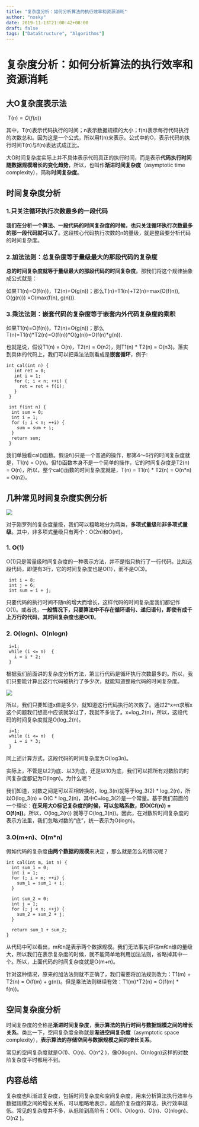 ```yaml
---
title: "复杂度分析：如何分析算法的执行效率和资源消耗"
author: "nosky"
date: 2019-11-13T21:00:42+08:00
draft: false
tags: ["DataStructure", "Algorithms"]
---
```

# 复杂度分析：如何分析算法的执行效率和资源消耗

## 大O复杂度表示法

​                                                             $T(n) = O(f(n))$

 其中，T(n)表示代码执行的时间；n表示数据规模的大小；f(n)表示每行代码执行的次数总和。因为这是一个公式，所以用f(n)来表示。公式中的O，表示代码的执行时间T(n)与f(n)表达式成正比。 

 大O时间复杂度实际上并不具体表示代码真正的执行时间，而是表示**代码执行时间随数据规模增长的变化趋势**，所以，也叫作**渐进时间复杂度**（asymptotic time complexity），简称**时间复杂度**。 

## 时间复杂度分析

###  1.只关注循环执行次数最多的一段代码

 **我们在分析一个算法、一段代码的时间复杂度的时候，也只关注循环执行次数最多的那一段代码就可以了**。这段核心代码执行次数的n的量级，就是整段要分析代码的时间复杂度。 

 ### 2.加法法则：总复杂度等于量级最大的那段代码的复杂度

**总的时间复杂度就等于量级最大的那段代码的时间复杂度**。那我们将这个规律抽象成公式就是：

如果T1(n)=O(f(n))，T2(n)=O(g(n))；那么T(n)=T1(n)+T2(n)=max(O(f(n)), O(g(n))) =O(max(f(n), g(n))).

### 3.乘法法则：嵌套代码的复杂度等于嵌套内外代码复杂度的乘积

 如果T1(n)=O(f(n))，T2(n)=O(g(n))；那么T(n)=T1(n)*T2(n)=O(f(n))*O(g(n))=O(f(n)*g(n)). 

也就是说，假设T1(n) = O(n)，T2(n) = O(n2)，则T1(n) * T2(n) = O(n3)。落实到具体的代码上，我们可以把乘法法则看成是**嵌套循环**，例子:

```
int cal(int n) {
   int ret = 0; 
   int i = 1;
   for (; i < n; ++i) {
     ret = ret + f(i);
   } 
 } 
 
 int f(int n) {
  int sum = 0;
  int i = 1;
  for (; i < n; ++i) {
    sum = sum + i;
  } 
  return sum;
 }
```

我们单独看cal()函数。假设f()只是一个普通的操作，那第4～6行的时间复杂度就是，T1(n) = O(n)。但f()函数本身不是一个简单的操作，它的时间复杂度是T2(n) = O(n)，所以，整个cal()函数的时间复杂度就是，T(n) = T1(n) * T2(n) = O(n*n) = O(n2)。

## 几种常见时间复杂度实例分析

![](https://static001.geekbang.org/resource/image/37/0a/3723793cc5c810e9d5b06bc95325bf0a.jpg)

 对于刚罗列的复杂度量级，我们可以粗略地分为两类，**多项式量级**和**非多项式量级**。其中，非多项式量级只有两个：O(2n)和O(n!)。 

 ### 1. O(1)

O(1)只是常量级时间复杂度的一种表示方法，并不是指只执行了一行代码。比如这段代码，即便有3行，它的时间复杂度也是O(1），而不是O(3)。

```
 int i = 8;
 int j = 6;
 int sum = i + j;
```

只要代码的执行时间不随n的增大而增长，这样代码的时间复杂度我们都记作O(1)。或者说，**一般情况下，只要算法中不存在循环语句、递归语句，即使有成千上万行的代码，其时间复杂度也是Ο(1)**。

### 2. O(logn)、O(nlogn)

```
 i=1;
 while (i <= n)  {
   i = i * 2;
 }
```

根据我们前面讲的复杂度分析方法，第三行代码是循环执行次数最多的。所以，我们只要能计算出这行代码被执行了多少次，就能知道整段代码的时间复杂度。

![](https://static001.geekbang.org/resource/image/9b/9a/9b1c88264e7a1a20b5954be9bc4bec9a.jpg)

 所以，我们只要知道x值是多少，就知道这行代码执行的次数了。通过2^x=n求解x这个问题我们想高中应该就学过了，我就不多说了。x=log_2(n)，所以，这段代码的时间复杂度就是O(log_2(n)。 

```
 i=1;
 while (i <= n)  {
   i = i * 3;
 }
```

同上述计算方式，这段代码的时间复杂度为O(log3n)。

实际上，不管是以2为底、以3为底，还是以10为底，我们可以把所有对数阶的时间复杂度都记为O(logn)。为什么呢？

我们知道，对数之间是可以互相转换的，log_3(n)就等于log_3(2) * log_2(n)，所以O(log_3(n) = O(C * log_2(n)，其中C=log_3(2)是一个常量。基于我们前面的一个理论：**在采用大O标记复杂度的时候，可以忽略系数，即O(Cf(n)) = O(f(n))**。所以，O(log_2(n)) 就等于O(log_3(n))。因此，在对数阶时间复杂度的表示方法里，我们忽略对数的“底”，统一表示为O(logn)。

### 3.O(m+n)、O(m\*n)

假如代码的复杂度**由两个数据的规模**来决定 ，那么就是怎么的情况呢？

```
int cal(int m, int n) {
  int sum_1 = 0;
  int i = 1;
  for (; i < m; ++i) {
    sum_1 = sum_1 + i;
  }

  int sum_2 = 0;
  int j = 1;
  for (; j < n; ++j) {
    sum_2 = sum_2 + j;
  }

  return sum_1 + sum_2;
}
```

从代码中可以看出，m和n是表示两个数据规模。我们无法事先评估m和n谁的量级大，所以我们在表示复杂度的时候，就不能简单地利用加法法则，省略掉其中一个。所以，上面代码的时间复杂度就是O(m+n)。

 针对这种情况，原来的加法法则就不正确了，我们需要将加法规则改为：T1(m) + T2(n) = O(f(m) + g(n))。但是乘法法则继续有效：T1(m)*T2(n) = O(f(m) * f(n))。 

## 空间复杂度分析

 时间复杂度的全称是**渐进时间复杂度**，**表示算法的执行时间与数据规模之间的增长关系**。类比一下，空间复杂度全称就是**渐进空间复杂度**（asymptotic space complexity），**表示算法的存储空间与数据规模之间的增长关系**。 

 常见的空间复杂度就是O(1)、O(n)、O(n^2 )，像O(logn)、O(nlogn)这样的对数阶复杂度平时都用不到。 

## 内容总结

 复杂度也叫渐进复杂度，包括时间复杂度和空间复杂度，用来分析算法执行效率与数据规模之间的增长关系，可以粗略地表示，越高阶复杂度的算法，执行效率越低。常见的复杂度并不多，从低阶到高阶有：O(1)、O(logn)、O(n)、O(nlogn)、O(n2 )。 